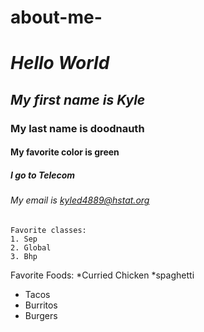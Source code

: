 
# about-me-
# _Hello World_
## _My **first name** is Kyle_
### My last name is doodnauth
#### My favorite color is green
##### I go to Telecom
###### My email is kyled4889@hstat.org
    Favorite classes: 
    1. Sep
    2. Global
    3. Bhp
 Favorite Foods:
 *Curried Chicken 
 *spaghetti
 * Tacos
 * Burritos
 * Burgers
                                        
 
 